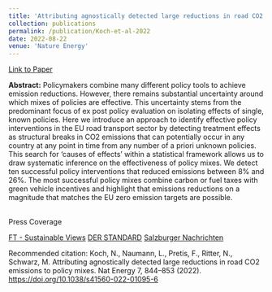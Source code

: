 ```yaml
---
title: 'Attributing agnostically detected large reductions in road CO2 emissions to policy mixes'
collection: publications
permalink: /publication/Koch-et-al-2022
date: 2022-08-22
venue: 'Nature Energy'
---
```


[Link to Paper](https://www.nature.com/articles/s41560-022-01095-6)


**Abstract:**
Policymakers combine many different policy tools to achieve emission reductions. However, there remains substantial uncertainty around which mixes of policies are effective. This uncertainty stems from the predominant focus of ex post policy evaluation on isolating effects of single, known policies. Here we introduce an approach to identify effective policy interventions in the EU road transport sector by detecting treatment effects as structural breaks in CO2 emissions that can potentially occur in any country at any point in time from any number of a priori unknown policies. This search for ‘causes of effects’ within a statistical framework allows us to draw systematic inference on the effectiveness of policy mixes. We detect ten successful policy interventions that reduced emissions between 8% and 26%. The most successful policy mixes combine carbon or fuel taxes with green vehicle incentives and highlight that emissions reductions on a magnitude that matches the EU zero emission targets are possible.


<br>Press Coverage<br>

[FT - Sustainable Views](https://www.sustainableviews.com/using-both-carrot-and-stick-to-cut-traffic-emissions/)
[DER STANDARD](https://www.derstandard.at/story/2000138448665/studie-stellt-oesterreichischer-verkehrspolitik-schlechtes-zeugnis-aus)
[Salzburger Nachrichten](https://www.sn.at/panorama/wissen/co2-ausstoss-keine-der-verkehrsmassnahmen-zur-reduktion-hat-gewirkt-127255375)

Recommended citation: Koch, N., Naumann, L., Pretis, F., Ritter, N., Schwarz, M. Attributing agnostically detected large reductions in road CO2 emissions to policy mixes. Nat Energy 7, 844–853 (2022). https://doi.org/10.1038/s41560-022-01095-6
